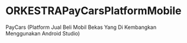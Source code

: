 # ORKESTRAPayCarsPlatformMobile
PayCars (Platform Jual Beli Mobil Bekas Yang Di Kembangkan Menggunakan Android Studio)
